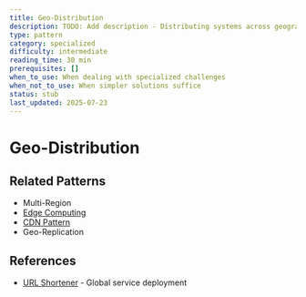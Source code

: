 ```yaml
---
title: Geo-Distribution
description: TODO: Add description - Distributing systems across geographic regions
type: pattern
category: specialized
difficulty: intermediate
reading_time: 30 min
prerequisites: []
when_to_use: When dealing with specialized challenges
when_not_to_use: When simpler solutions suffice
status: stub
last_updated: 2025-07-23
---
```

# Geo-Distribution



## Related Patterns
- Multi-Region
- [Edge Computing](edge-computing.md)
- [CDN Pattern](caching-strategies.md)
- Geo-Replication

## References
- [URL Shortener](/case-studies/url-shortener) - Global service deployment